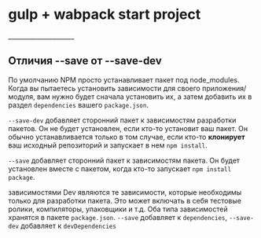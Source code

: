 <h1>gulp + wabpack start project</h1>

<p>_____________________</p>

<h2>Отличия --save от --save-dev</h2>
<p>По умолчанию NPM просто устанавливает пакет под node_modules. Когда вы пытаетесь установить зависимости для своего приложения/модуля, вам нужно будет сначала установить их, а затем добавить их в раздел <code>dependencies</code> вашего <code>package.json</code>.</p>
<p> <code>--save-dev</code> добавляет сторонний пакет к зависимостям разработки пакетов. Он не будет установлен, если кто-то установит ваш пакет. Он обычно устанавливается только в том случае, если кто-то <strong> клонирует</strong> ваш исходный репозиторий и запускает в нем <code>npm install</code>.</p>
<p> <code>--save</code> добавляет сторонний пакет к зависимостям пакета. Он будет установлен вместе с пакетом, когда кто-то запускает <code>npm install package</code>.</p>
<p>зависимостями Dev являются те зависимости, которые необходимы только для разработки пакета. Это может включать в себя тестовые ролики, компиляторы, упаковщики и т.д.
Оба типа зависимостей хранятся в пакете <code>package.json</code>. <code>--save</code> добавляет к <code>dependencies</code>, <code>--save-dev</code> добавляет к <code>devDependencies</code></p>